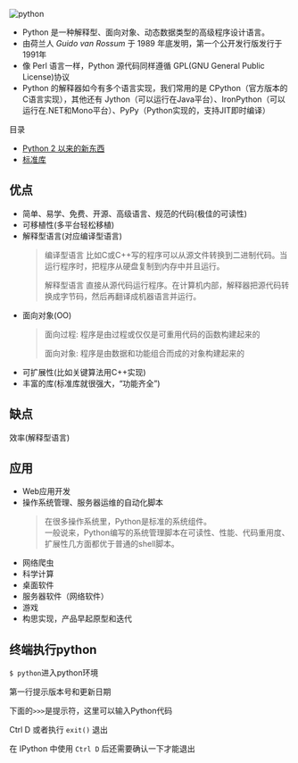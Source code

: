 ![python](images/python.png)

- Python 是一种解释型、面向对象、动态数据类型的高级程序设计语言。
- 由荷兰人 *Guido van Rossum* 于 1989 年底发明，第一个公开发行版发行于1991年
- 像 Perl 语言一样，Python 源代码同样遵循 GPL(GNU General Public License)协议
- Python 的解释器如今有多个语言实现，我们常用的是 CPython（官方版本的C语言实现），其他还有 Jython（可以运行在Java平台）、IronPython（可以运行在.NET和Mono平台）、PyPy（Python实现的，支持JIT即时编译）

目录
- [Python 2 以来的新东西](./diff23/README.md)
- [标准库](./standard-library/README.md)

## 优点

- 简单、易学、免费、开源、高级语言、规范的代码(极佳的可读性)
- 可移植性(多平台轻松移植)
- 解释型语言(对应编译型语言)
    > 编译型语言 比如C或C++写的程序可以从源文件转换到二进制代码。当运行程序时，把程序从硬盘复制到内存中并且运行。
    >
    > 解释型语言 直接从源代码运行程序。在计算机内部，解释器把源代码转换成字节码，然后再翻译成机器语言并运行。
- 面向对象(OO)
    > 面向过程: 程序是由过程或仅仅是可重用代码的函数构建起来的
    > 
    > 面向对象: 程序是由数据和功能组合而成的对象构建起来的
- 可扩展性(比如关键算法用C++实现)
- 丰富的库(标准库就很强大，“功能齐全”)

## 缺点

效率(解释型语言)

## 应用

- Web应用开发
- 操作系统管理、服务器运维的自动化脚本
    > 在很多操作系统里，Python是标准的系统组件。  
    > 一般说来，Python编写的系统管理脚本在可读性、性能、代码重用度、扩展性几方面都优于普通的shell脚本。
- 网络爬虫
- 科学计算
- 桌面软件
- 服务器软件（网络软件）
- 游戏
- 构思实现，产品早起原型和迭代

## 终端执行python

`$ python`进入python环境

第一行提示版本号和更新日期

下面的`>>>`是提示符，这里可以输入Python代码

Ctrl D 或者执行 `exit()` 退出

在 IPython 中使用 `Ctrl D` 后还需要确认一下才能退出

